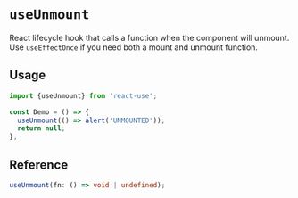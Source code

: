 # `useUnmount`

React lifecycle hook that calls a function when the component will unmount. Use `useEffectOnce` if you need both a mount and unmount function.

## Usage

```jsx
import {useUnmount} from 'react-use';

const Demo = () => {
  useUnmount(() => alert('UNMOUNTED'));
  return null;
};
```

## Reference

```ts
useUnmount(fn: () => void | undefined);
```
